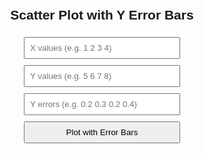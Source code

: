 <!DOCTYPE html>
<html lang="en">
<head>
  <meta charset="UTF-8" />
  <title>Chart with Error Bars</title>
  <script src="https://cdn.jsdelivr.net/npm/chart.js@4.4.1/dist/chart.umd.min.js"></script>
  <script src="https://cdn.jsdelivr.net/npm/chartjs-plugin-error-bars@3.0.0/dist/chartjs-plugin-error-bars.min.js"></script>
  <style>
    body { font-family: Arial, sans-serif; text-align: center; padding: 20px; }
    input, button { margin: 5px; padding: 8px; width: 250px; }
    canvas { max-width: 800px; margin-top: 20px; }
  </style>
</head>
<body>

  <h2>Scatter Plot with Y Error Bars</h2>

  <div>
    <input id="xValues" type="text" placeholder="X values (e.g. 1 2 3 4)">
    <input id="yValues" type="text" placeholder="Y values (e.g. 5 6 7 8)">
    <input id="yErrors" type="text" placeholder="Y errors (e.g. 0.2 0.3 0.2 0.4)">
    <br>
    <button onclick="plotGraph()">Plot with Error Bars</button>
  </div>

  <canvas id="myChart"></canvas>

  <script>
    let chart;

    function parseInput(id) {
      return document.getElementById(id).value.trim().split(/\s+/).map(Number);
    }

    function plotGraph() {
      const x = parseInput("xValues");
      const y = parseInput("yValues");
      const yerr = parseInput("yErrors");

      if (x.length !== y.length || y.length !== yerr.length) {
        alert("Lengths of all arrays must match.");
        return;
      }

      const errorBars = {};
      y.forEach((_, i) => {
        errorBars[i] = { plus: yerr[i], minus: yerr[i] };
      });

      const data = x.map((xv, i) => ({ x: xv, y: y[i] }));

      if (chart) chart.destroy();

      chart = new Chart(document.getElementById("myChart"), {
        type: "scatter",
        data: {
          datasets: [{
            label: "Data with Y Error Bars",
            data,
            errorBarData: {
              y: errorBars
            },
            backgroundColor: "rgba(75,192,192,0.6)",
            borderColor: "rgba(75,192,192,1)",
            pointRadius: 5
          }]
        },
        options: {
          responsive: true,
          plugins: {
            legend: { display: true },
            tooltip: { enabled: true }
          },
          scales: {
            x: { title: { display: true, text: "X Axis" } },
            y: { title: { display: true, text: "Y Axis" } }
          }
        }
      });
    }
  </script>

</body>
</html>
